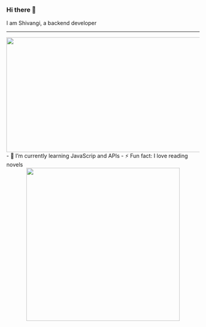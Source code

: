 ### Hi there 👋 
I am Shivangi, a backend developer

<hr></hr>
<div align="center">
  <img src="https://media.giphy.com/media/L1R1tvI9svkIWwpVYr/giphy.gif" width="600" height="300"/>
</div>
- 🌱 I’m currently learning JavaScrip and APIs
- ⚡ Fun fact: I love reading novels  

<div id="header" align="center">
  <img src="https://media.giphy.com/media/opqnpCl1r7zEGEkXq2/giphy.gif" width="400"/>
</div>

<img src="https://komarev.com/ghpvc/?username=ShivangiiSharma&style=flat-square&color=blue" alt=""/>
